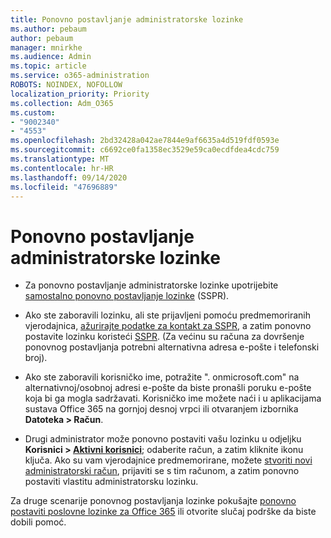 ```yaml
---
title: Ponovno postavljanje administratorske lozinke
ms.author: pebaum
author: pebaum
manager: mnirkhe
ms.audience: Admin
ms.topic: article
ms.service: o365-administration
ROBOTS: NOINDEX, NOFOLLOW
localization_priority: Priority
ms.collection: Adm_O365
ms.custom:
- "9002340"
- "4553"
ms.openlocfilehash: 2bd32428a042ae7844e9af6635a4d519fdf0593e
ms.sourcegitcommit: c6692ce0fa1358ec3529e59ca0ecdfdea4cdc759
ms.translationtype: MT
ms.contentlocale: hr-HR
ms.lasthandoff: 09/14/2020
ms.locfileid: "47696889"
---
```

# <a name="admin-password-reset"></a>Ponovno postavljanje administratorske lozinke

- Za ponovno postavljanje administratorske lozinke upotrijebite [samostalno ponovno postavljanje lozinke](https://passwordreset.microsoftonline.com/) (SSPR).

- Ako ste zaboravili lozinku, ali ste prijavljeni pomoću predmemoriranih vjerodajnica, [ažurirajte podatke za kontakt za SSPR](https://go.microsoft.com/fwlink/?linkid=849451), a zatim ponovno postavite lozinku koristeći [SSPR](https://passwordreset.microsoftonline.com/).  (Za većinu su računa za dovršenje ponovnog postavljanja potrebni alternativna adresa e-pošte i telefonski broj).

- Ako ste zaboravili korisničko ime, potražite ". onmicrosoft.com" na alternativnoj/osobnoj adresi e-pošte da biste pronašli poruku e-pošte koja bi ga mogla sadržavati.  Korisničko ime možete naći i u aplikacijama sustava Office 365 na gornjoj desnoj vrpci ili otvaranjem izbornika **Datoteka > Račun**.

- Drugi administrator može ponovno postaviti vašu lozinku u odjeljku **Korisnici > [Aktivni korisnici](https://portal.office.com/adminportal/home#/users)**; odaberite račun, a zatim kliknite ikonu ključa.  Ako su vam vjerodajnice predmemorirane, možete [stvoriti novi administratorski račun](https://portal.office.com/adminportal/home#/users), prijaviti se s tim računom, a zatim ponovno postaviti vlastitu administratorsku lozinku.

Za druge scenarije ponovnog postavljanja lozinke pokušajte [ponovno postaviti poslovne lozinke za Office 365](https://docs.microsoft.com/microsoft-365/admin/add-users/reset-passwords) ili otvorite slučaj podrške da biste dobili pomoć.
